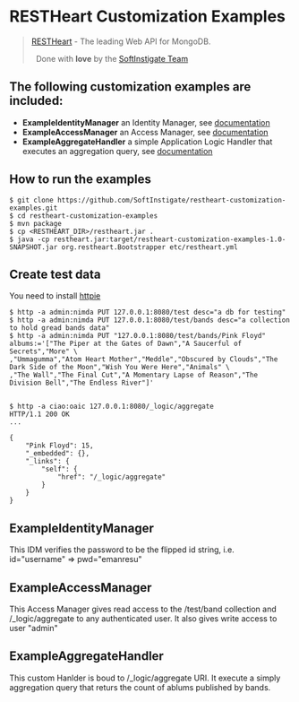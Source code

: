RESTHeart Customization Examples
=========

> [RESTHeart](restheart.org) - The leading Web API for MongoDB. 
> 
> &nbsp;&nbsp;Done with **love** by the [SoftInstigate Team](http://www.softinstigate.com)


The following customization examples are included:
----
* **ExampleIdentityManager** an Identity Manager, see [documentation](https://softinstigate.atlassian.net/wiki/x/HADM)
* **ExampleAccessManager** an Access Manager, see [documentation](https://softinstigate.atlassian.net/wiki/x/HgDM)
* **ExampleAggregateHandler** a simple Application Logic Handler that executes an aggregation query, see [documentation](https://softinstigate.atlassian.net/wiki/x/IoCw)

How to run the examples
----

```
$ git clone https://github.com/SoftInstigate/restheart-customization-examples.git
$ cd restheart-customization-examples
$ mvn package
$ cp <RESTHEART_DIR>/restheart.jar .
$ java -cp restheart.jar:target/restheart-customization-examples-1.0-SNAPSHOT.jar org.restheart.Bootstrapper etc/restheart.yml 
```

Create test data
----

You need to install [httpie](https://github.com/jkbrzt/httpie)

```
$ http -a admin:nimda PUT 127.0.0.1:8080/test desc="a db for testing"
$ http -a admin:nimda PUT 127.0.0.1:8080/test/bands desc="a collection to hold gread bands data"
$ http -a admin:nimda PUT "127.0.0.1:8080/test/bands/Pink Floyd" albums:='["The Piper at the Gates of Dawn","A Saucerful of Secrets","More" \
,"Ummagumma","Atom Heart Mother","Meddle","Obscured by Clouds","The Dark Side of the Moon","Wish You Were Here","Animals" \
,"The Wall","The Final Cut","A Momentary Lapse of Reason","The Division Bell","The Endless River"]'


$ http -a ciao:oaic 127.0.0.1:8080/_logic/aggregate
HTTP/1.1 200 OK
...

{
    "Pink Floyd": 15, 
    "_embedded": {}, 
    "_links": {
        "self": {
            "href": "/_logic/aggregate"
        }
    }
}

```

ExampleIdentityManager
---

This IDM verifies the password to be the flipped id string, i.e. id="username" => pwd="emanresu"


ExampleAccessManager
---

This Access Manager gives read access to the /test/band collection and /_logic/aggregate to any authenticated user. It also gives write access to user "admin"

ExampleAggregateHandler
---

This custom Hanlder is boud to /_logic/aggregate URI. It execute a simply aggregation query that returs the count of ablums published by bands.
